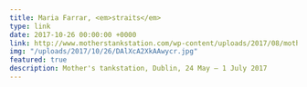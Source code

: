 ```yaml
---
title: Maria Farrar, <em>straits</em>
type: link
date: 2017-10-26 00:00:00 +0000
link: http://www.motherstankstation.com/wp-content/uploads/2017/08/mothers-annual-2017_Maria-Farrar_straits_Copyright-all-rights-reserved.pdf
img: "/uploads/2017/10/26/DAlXcA2XkAAwycr.jpg"
featured: true
description: Mother's tankstation, Dublin, 24 May – 1 July 2017
---
```

